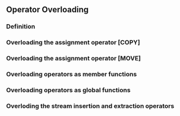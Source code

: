 ## Operator Overloading

### Definition

### Overloading the assignment operator [COPY]

### Overloading the assignment operator [MOVE]

### Overloading operators as member functions

### Overloading operators as global functions

### Overloding the stream insertion and extraction operators
